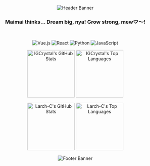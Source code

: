 <p align="center">
  <img src="https://capsule-render.vercel.app/api?type=waving&height=300&color=ADD8E6&text=ViaLonga%20Somniviva&section=header&fontColor=2F4F4F&fontSize=60&animation=fadeIn" alt="Header Banner"/>
</p>

<div align="center">

### **Maimai thinks... Dream big, nya! Grow strong, mew♡～!**
  
</div>

<br>

<p align="center">
  <img src="https://img.shields.io/badge/Vue.js-4FC08D?style=for-the-badge&logo=vue.js&logoColor=white" alt="Vue.js"/>
  <img src="https://img.shields.io/badge/React-61DAFB?style=for-the-badge&logo=react&logoColor=black" alt="React"/>
  <img src="https://img.shields.io/badge/Python-3776AB?style=for-the-badge&logo=python&logoColor=white" alt="Python"/>
  <img src="https://img.shields.io/badge/JavaScript-F7DF1E?style=for-the-badge&logo=javascript&logoColor=black" alt="JavaScript"/>
</p>

<p align="center">
  <!-- GitHub Stats -->
  <img height="150em" src="https://github-readme-stats.vercel.app/api?username=IGCrystal-NEO&show_icons=true&theme=vue&bg_color=00000000&title_color=2F4F4F&text_color=4682B4&icon_color=ADD8E6" alt="IGCrystal's GitHub Stats"/>
  <!-- Top Languages -->
  <img height="150em" src="https://github-readme-stats.vercel.app/api/top-langs/?username=IGCrystal-NEO&layout=compact&theme=vue&bg_color=00000000&title_color=2F4F4F&text_color=4682B4" alt="IGCrystal's Top Languages"/>
</p>

<p align="center">
  <!-- GitHub Stats -->
  <img height="150em" src="https://github-readme-stats.vercel.app/api?username=Larch-C&show_icons=true&theme=vue&bg_color=00000000&title_color=2F4F4F&text_color=4682B4&icon_color=ADD8E6" alt="Larch-C's GitHub Stats"/>
  <!-- Top Languages -->
  <img height="150em" src="https://github-readme-stats.vercel.app/api/top-langs/?username=Larch-C&layout=compact&theme=vue&bg_color=00000000&title_color=2F4F4F&text_color=4682B4" alt="Larch-C's Top Languages"/>
</p>

<p align="center">
  <img src="https://capsule-render.vercel.app/api?type=waving&height=120&color=ADD8E6&text=Created%20by%20❄️IGCrystal&section=footer&fontColor=2F4F4F&fontSize=18&animation=fadeIn" alt="Footer Banner"/>
</p>

